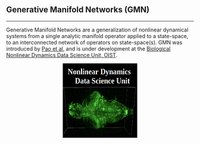 ## Generative Manifold Networks (GMN)
---
Generative Manifold Networks are a generalization of nonlinear dynamical systems from a single analytic manifold operator applied to a state-space, to an interconnected network of operators on state-space(s). GMN was introduced by [Pao et al](https://arxiv.org/abs/2106.10627), and is under development at the [Biological Nonlinear Dynamics Data Science Unit, OIST](https://www.oist.jp/research/research-units/bndd).

<!-- [![alt text](imgs/NonlinearDynamicsDSU.png "Biological Nonlinear Dynamics Data Science Unit")](https://www.oist.jp/research/research-units/bndd) -->

<a href="https://www.oist.jp/research/research-units/bndd">
<center><img src="imgs/NonlinearDynamicsDSU.png" alt="Biological Nonlinear Dynamics Data Science Unit" width="200" height="200"></center>
</a>
